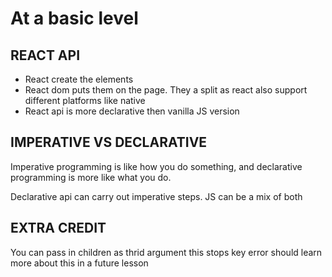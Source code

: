 # At a basic level

## REACT API

- React create the elements
- React dom puts them on the page. They a split as react also support different
  platforms like native
- React api is more declarative then vanilla JS version

## IMPERATIVE VS DECLARATIVE

Imperative programming is like how you do something, and declarative programming
is more like what you do.

Declarative api can carry out imperative steps. JS can be a mix of both

## EXTRA CREDIT

You can pass in children as thrid argument this stops key error should learn
more about this in a future lesson
